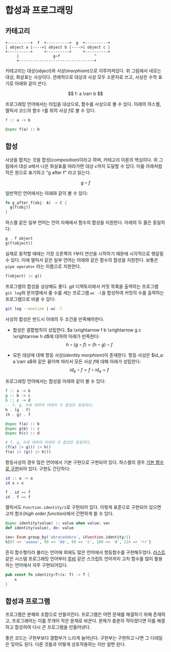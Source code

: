 # 합성과 프로그래밍

## 카테고리

```
+----------+  f  +----------+  g  +----------+
| object a |---->| object b |---->| object c |
+----------+     +----------+     +----------+
     |               g∘f               ^
     +---------------------------------+
```

카테고리는 대상(*object*)와 사상(*morphism*)으로 이루어져있다. 위 그림에서
네모는 대상, 화살표는 사상이다. 관례적으로 대상과 사상 모두 소문자로 쓰고,
사상은 수학 표기로 아래와 같이 쓴다.

$$
f: a \rarr b
$$

프로그래밍 언어에서는 타입을 대상으로, 함수를 사상으로 볼 수 있다.
아래의 하스켈, 엘릭서 코드의 함수 `f`를 위의 사상 $f$로 볼 수 있다.

```haskell
f :: a -> b
```

```elixir
@spec f(a) :: b
````

## 합성

사상을 합치는 것을 합성(*composition*)이라고 하며, 카테고리 이론의 핵심이다.
위 그림에서 대상 $a$에서 나온 화살표를 따라가면 대상 $c$까지 도달할 수 있다.
이를 아래처럼 작은 원으로 표기하고 "g after f" 라고 읽는다.

$$
g \circ f
$$

일반적인 언어에서는 아래와 같이 볼 수 있다:

```rust
fn g_after_f(obj: A) -> C {
  g(f(obj))
}
```

하스켈 같은 일부 언어는 언어 자체에서 함수의 합성을 지원한다. 아래의 두 줄은
동일하다:

```haskell
g . f object
g(f(object))
```

실제로 동작할 때에는 가장 오른쪽의 `f`부터 연산을 시작하기 때문에 시각적으로
헷갈릴 수 있다. 이에 엘릭서 같은 일부 언어는 아래와 같은 함수의 합성을 지원한다.
보통은 `pipe operator` 라는 이름으로 지원한다.

```elixir
f(object) |> g()
```

프로그램의 합성을 상상해도 좋다. git 디렉토리에서 커밋 목록을 출력하는 프로그램
`git log`와 문자열에서 줄 수를 세는 프로그램 `wc -l`을 합성하여 커밋의 수를
출력하는 프로그램으로 바꿀 수 있다:

```bash
git log --oneline | wc -l
```

사상의 합성은 반드시 아래의 두 조건을 만족해야한다.

- 합성은 결합법칙이 성립한다.
  $a \xrightarrow f b \xrightarrow g c \xrightarrow h d$에 대하여 아래가
  만족한다:
  $$
  h \circ (g \circ f) = (h \circ g) \circ f
  $$

- 모든 대상에 대해 항등 사상(*identity morphism*)이 존재한다. 항등 사상은
  $id_a: a \rarr a$와 같은 꼴이며 따라서 모든 사상 $f$에 대해 아래가 성립한다:
  $$
  id_b \circ f = f \circ id_a = f
  $$
  
프로그래밍 언어에서는 합성을 아래와 같이 볼 수 있다:

```haskell
f :: a -> b
g :: b -> c
h :: c -> d
-- f, g, h에 대하여 아래의 두 합성은 동일하다.
h . (g . f)
(h . g) . f
```

```elixir
@spec f(a) :: b
@spec g(b) :: c
@spec h(c) :: d

# f, g, h에 대하여 아래의 두 합성은 동일하다.
(f(a) |> g()) |> h()
f(a) |> (g() |> h())
```

항등사상의 경우 많은 언어에서 기본 구현으로 구현되어 있다. 하스켈의 경우 [기본
함수로 구현](https://hackage.haskell.org/package/base-4.17.0.0/docs/Prelude.html#v:id)되어 있다.
구현도 간단하다:

```haskell title="Prelude"
id :: a -> a
id x = x

f . id == f
id . f == f
```

엘릭서도 `Function.identity/1`로 구현되어 있다. 이렇게 표준으로 구현되어 있으면
고차 함수(*high order function*)에서 간편하게 쓸 수 있다.

```elixir title="Function.identity/1"
@spec identity(value) :: value when value: var
def identity(value), do: value

iex> Enum.group_by('abracadabra', &Function.identity/1)
%{97 => 'aaaaa', 98 => 'bb', 99 => 'c', 100 => 'd', 114 => 'rr'}
```

흔히 함수형이라 불리는 언어에 외에도 많은 언어에서 항등함수를 구현해두었다.
[러스트](https://doc.rust-lang.org/std/convert/fn.identity.html) 같은 시스템
프로그래밍 언어부터 [루비](https://ruby-doc.org/core-3.1.2/Object.html#method-i-itself)
같은 스크립트 언어까지 고차 함수를 많이 활용하는 언어에서 자주 구현되어있다.

```rust title="std::convert::identity"
pub const fn identity<T>(x: T) -> T {
    x
}
```

## 합성과 프로그램

프로그램은 분해와 조합으로 만들어진다. 프로그램은 어떤 문제를 해결하기 위해
존재하고, 프로그래머는 이를 쪼개어 작은 문제로 바꾼다. 문제가 충분히 작아졌다면
이를 해결하고 합성하여 다시 큰 프로그램을 만들어낸다.

좋은 코드는 구현부보다 결합부가 느리게 늘어난다. 구현부는 구현하고 나면
그 디테일은 잊어도 된다. 다른 것들과 어떻게 상호작용하는 지만 알면 된다.
